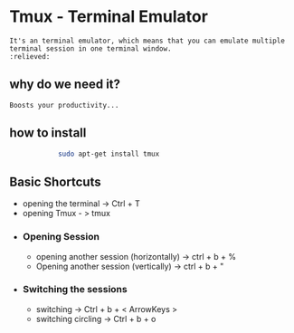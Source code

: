 # Tmux - Terminal Emulator
    It's an terminal emulator, which means that you can emulate multiple terminal session in one terminal window. 
    :relieved:

## why do we need it?
    Boosts your productivity...
## how to install

```bash 
            sudo apt-get install tmux 
```
## Basic Shortcuts
- opening the terminal -> Ctrl + T
- opening Tmux - > tmux
- ### Opening Session
    - opening another session (horizontally) -> ctrl + b + %
    - Opening another session (vertically) -> ctrl + b + " 
- ### Switching the sessions
    - switching -> Ctrl + b + < ArrowKeys >
    - switching circling -> Ctrl + b + o

